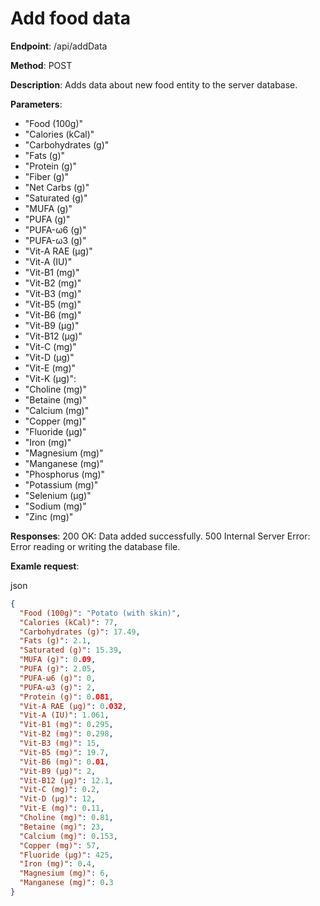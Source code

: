 # Add food data

**Endpoint**: /api/addData

**Method**: POST

**Description**: Adds data about new food entity to the server database.

**Parameters**:

- "Food (100g)"
- "Calories (kCal)"
- "Carbohydrates (g)"
- "Fats (g)"
- "Protein (g)"
- "Fiber (g)"
- "Net Carbs (g)"
- "Saturated (g)"
- "MUFA (g)"
- "PUFA (g)"
- "PUFA-ω6 (g)"
- "PUFA-ω3 (g)"
- "Vit-A RAE (µg)"
- "Vit-A (IU)"
- "Vit-B1 (mg)"
- "Vit-B2 (mg)"
- "Vit-B3 (mg)"
- "Vit-B5 (mg)"
- "Vit-B6 (mg)"
- "Vit-B9 (µg)"
- "Vit-B12 (µg)"
- "Vit-C (mg)"
- "Vit-D (µg)"
- "Vit-E (mg)"
- "Vit-K (µg)":
- "Choline (mg)"
- "Betaine (mg)"
- "Calcium (mg)"
- "Copper (mg)"
- "Fluoride (µg)"
- "Iron (mg)"
- "Magnesium (mg)"
- "Manganese (mg)"
- "Phosphorus (mg)"
- "Potassium (mg)"
- "Selenium (µg)"
- "Sodium (mg)"
- "Zinc (mg)"

**Responses**:
200 OK: Data added successfully.
500 Internal Server Error: Error reading or writing the database file.

**Examle request**:

json

```json
{
  "Food (100g)": "Potato (with skin)",
  "Calories (kCal)": 77,
  "Carbohydrates (g)": 17.49,
  "Fats (g)": 2.1,
  "Saturated (g)": 15.39,
  "MUFA (g)": 0.09,
  "PUFA (g)": 2.05,
  "PUFA-ω6 (g)": 0,
  "PUFA-ω3 (g)": 2,
  "Protein (g)": 0.081,
  "Vit-A RAE (µg)": 0.032,
  "Vit-A (IU)": 1.061,
  "Vit-B1 (mg)": 0.295,
  "Vit-B2 (mg)": 0.298,
  "Vit-B3 (mg)": 15,
  "Vit-B5 (mg)": 19.7,
  "Vit-B6 (mg)": 0.01,
  "Vit-B9 (µg)": 2,
  "Vit-B12 (µg)": 12.1,
  "Vit-C (mg)": 0.2,
  "Vit-D (µg)": 12,
  "Vit-E (mg)": 0.11,
  "Choline (mg)": 0.81,
  "Betaine (mg)": 23,
  "Calcium (mg)": 0.153,
  "Copper (mg)": 57,
  "Fluoride (µg)": 425,
  "Iron (mg)": 0.4,
  "Magnesium (mg)": 6,
  "Manganese (mg)": 0.3
}
```
